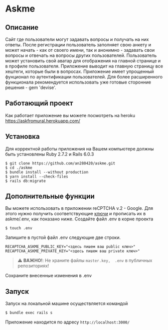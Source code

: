 # Askme

## Описание

Сайт где пользователи могут задавать вопросы и получать на них ответы. После регистрации пользователь заполняет свою анкету и может начать - как от своего имени, так и анонимно - задавать свои вопросы и отвечать на вопросы других пользователей. Пользователь может установить свой аватар для отображения на главной странице и в профиле пользователя. Приложение выводит на главную страницу все хештеги, которые были в вопросах. Приложение имеет упрощенный фунционал по аутентификации пользователей. Для более расширенного функционала рекомендуется использовать уже готовые сторонние решения - gem 'devise'.

## Работающий проект

Как работает приложение вы можете посмотреть на heroku
https://askfromural.herokuapp.com/

## Установка

Для корректной работы приложения на Вашем компьютере должны быть установлены Ruby 2.7.2 и Rails 6.0.3

```
$ git clone https://github.com/an280420/askme.git
$ cd ./askme
$ bundle install --without production
$ yarn install --check-files
$ rails db:migrate
```

## Дополнительные функции

Вы можете использовать в приложении reCPTCHA v.2 - Google. 
Для этого нужно получить соответствующие [ключи](https://www.google.com/recaptcha/about/) и прописать их в askme/.env, как показано ниже. Создайте файл .env в корне проекта

```
$ touch .env
```
Запишите в пустой файл .env следующие две строки.

```
RECAPTCHA_ASKME_PUBLIC_KEY="<здесь пишем ваш public ключ>"
RECAPTCHA_ASKME_PRIVATE_KEY="<здесь пишем ваш private ключ>"
```
> :warning: **ВАЖНО!**: Не храните файлы ```master.key,  .env``` в публичных репозиториях!

Сохраните внесенные изменения в .env

## Запуск

Запуск на локальной машине осуществляется командой

```
$ bundle exec rails s
```
Приложение находится по адресу ```http://localhost:3000/```
